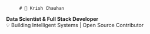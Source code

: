          # 🌟 Krish Chauhan 
**Data Scientist & Full Stack Developer**  
💡 Building Intelligent Systems | Open Source Contributor
